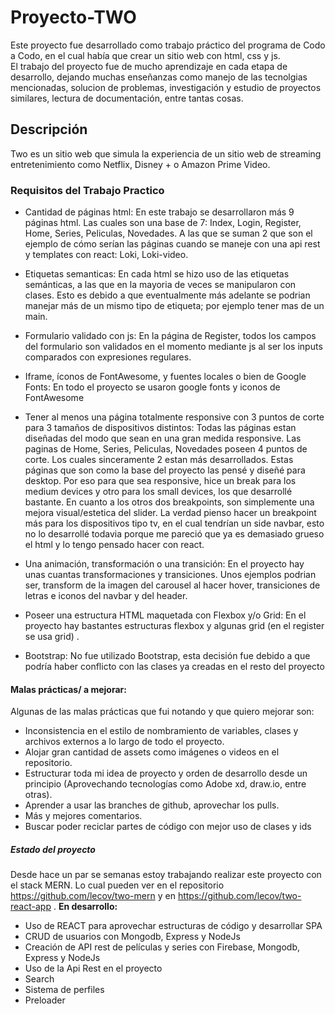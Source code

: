 # Proyecto-TWO
Este proyecto fue desarrollado como trabajo práctico del programa de Codo a Codo, en el cual había que crear un sitio web con html, css y js.  
El trabajo del proyecto fue de mucho aprendizaje en cada etapa de desarrollo, dejando muchas enseñanzas como manejo de las tecnolgias mencionadas, solucion de problemas, investigación y estudio de proyectos similares, lectura de documentación, entre tantas cosas. 
## Descripción
Two es un sitio web que simula la experiencia de un sitio web de streaming entretenimiento como Netflix, Disney + o Amazon Prime Video.

### Requisitos del Trabajo Practico
- Cantidad de páginas html:
En este trabajo se desarrollaron más 9 páginas html. Las cuales son una base de 7: Index, Login, Register, Home, Series, Peliculas, Novedades. A las que se suman 2 que son el ejemplo de cómo serían las páginas cuando se maneje con una api rest y templates con react: Loki, Loki-video.
- Etiquetas semanticas:
En cada html se hizo uso de las etiquetas semánticas, a las que en la mayoria de veces se manipularon con clases. Esto es debido a que eventualmente más adelante se podrian manejar más de un mismo tipo de etiqueta; por ejemplo tener mas de un main.

- Formulario validado con js:
En la página de Register, todos los campos del formulario son validados en el momento mediante js al ser los inputs comparados con expresiones regulares. 
- Iframe, íconos de FontAwesome, y fuentes locales o bien de Google Fonts:
En todo el proyecto se usaron google fonts y iconos de FontAwesome
- Tener al menos una página totalmente responsive con 3 puntos de corte para 3 tamaños de dispositivos distintos:
Todas las páginas estan diseñadas del modo que sean en una gran medida responsive. 
Las paginas de Home, Series, Peliculas, Novedades poseen 4 puntos de corte. Los cuales sinceramente 2 estan más desarrollados. Estas páginas que son como la base del proyecto las pensé y diseñé para desktop. Por eso para que sea responsive, hice un break para los medium devices y otro para los small devices, los que desarrollé bastante. En cuanto a los otros dos breakpoints, son simplemente una mejora visual/estetica del slider. La verdad pienso hacer un breakpoint más para los dispositivos tipo tv, en el cual tendrían un side navbar, esto no lo desarrollé todavia porque me pareció que ya es demasiado grueso el html y lo tengo pensado hacer con react. 
- Una animación, transformación o una transición:
En el proyecto hay unas cuantas transformaciones y transiciones. Unos ejemplos podrian ser, transform de la imagen del carousel al hacer hover, transiciones de letras e iconos del navbar y del header. 
- Poseer una estructura HTML maquetada con Flexbox y/o Grid:
En el proyecto hay bastantes estructuras flexbox y algunas grid (en el register se usa grid) .
- Bootstrap:
No fue utilizado Bootstrap, esta decisión fue debido a que podría haber conflicto con las clases ya creadas en el resto del proyecto 
#### Malas prácticas/ a mejorar:
Algunas de las malas prácticas que fui notando y que quiero mejorar son:
- Inconsistencia en el estilo de nombramiento de variables, clases y archivos externos a lo largo de todo el proyecto.
- Alojar gran cantidad de assets como imágenes o videos en el repositorio.
- Estructurar toda mi idea de proyecto y orden de desarrollo desde un principio (Aprovechando tecnologías como Adobe xd, draw.io, entre otras).
- Aprender a usar las branches de github, aprovechar los pulls.
- Más y mejores comentarios.
- Buscar poder reciclar partes de código con mejor uso de clases y ids 

##### Estado del proyecto
Desde hace un par se semanas estoy trabajando realizar este proyecto con el stack MERN. Lo cual pueden ver en el repositorio https://github.com/lecov/two-mern y en https://github.com/lecov/two-react-app . 
**En desarrollo:**

- Uso de REACT para aprovechar estructuras de código y desarrollar SPA
- CRUD de usuarios con Mongodb, Express y NodeJs
- Creación de API rest de películas y series con Firebase, Mongodb, Express y NodeJs
- Uso de la Api Rest en el proyecto
- Search
- Sistema de perfiles
- Preloader